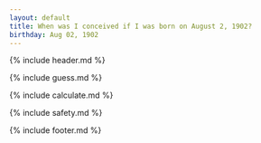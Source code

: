 ```yaml
---
layout: default
title: When was I conceived if I was born on August 2, 1902?
birthday: Aug 02, 1902
---
```


{% include header.md %}

{% include guess.md %}

{% include calculate.md %}

{% include safety.md %}

{% include footer.md %}



